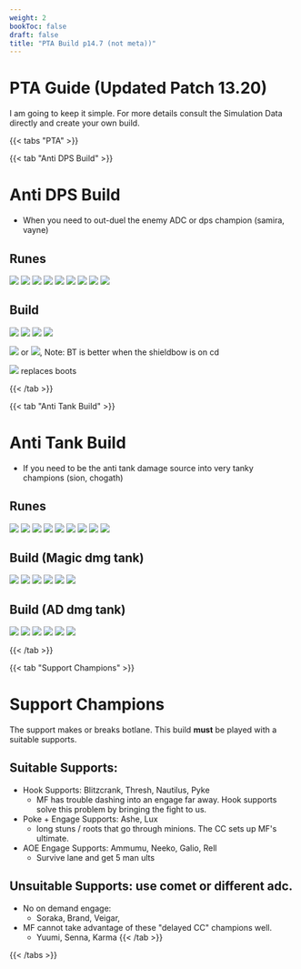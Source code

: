 ```yaml
---
weight: 2
bookToc: false
draft: false
title: "PTA Build p14.7 (not meta))"
---
```


# PTA Guide (Updated Patch 13.20)
I am going to keep it simple. For more details consult the Simulation Data directly and create your own build.



{{< tabs "PTA" >}}



{{< tab "Anti DPS Build" >}} 

# Anti DPS Build
- When you need to out-duel the enemy ADC or dps champion (samira, vayne)


## Runes
![](/Styles/Precision/PressTheAttack/PressTheAttack.png)
![](/Styles/Precision/Overheal.png)
![](/Styles/Precision/LegendAlacrity/LegendAlacrity.png)
![](/Styles/Precision/CoupDeGrace/CoupDeGrace.png)
![](/Styles/Sorcery/AbsoluteFocus/AbsoluteFocus.png)
![](/Styles/Sorcery/GatheringStorm/GatheringStorm.png)
![](/StatMods/StatModsAttackSpeedIcon.png)
![](/StatMods/StatModsAdaptiveForceIcon.png)
![](/StatMods/StatModsHealthScalingIcon.png)

## Build
![](/item/6672.png)
![](/item/3124.png)
![](/item/3153.png)
![](/item/3033.png)

![](/item/6673.png) or ![](/item/3072.png), Note: BT is better when the shieldbow is on cd

![](/item/3142.png) replaces boots

{{< /tab >}}


{{< tab "Anti Tank Build" >}} 


# Anti Tank Build
- If you need to be the anti tank damage source into very tanky champions (sion, chogath)

## Runes
![](/Styles/Precision/PressTheAttack/PressTheAttack.png)
![](/Styles/Precision/Overheal.png)
![](/Styles/Precision/LegendAlacrity/LegendAlacrity.png)
![](/Styles/Precision/CutDown/CutDown.png)
![](/Styles/Sorcery/AbsoluteFocus/AbsoluteFocus.png)
![](/Styles/Sorcery/GatheringStorm/GatheringStorm.png)
![](/StatMods/StatModsAttackSpeedIcon.png)
![](/StatMods/StatModsAdaptiveForceIcon.png)
![](/StatMods/StatModsArmorIcon.png)

## Build (Magic dmg tank)
![](/item/6672.png)
![](/item/3124.png)
![](/item/3153.png)
![](/item/3036.png)
![](/item/3091.png)
![](/item/3142.png)

## Build (AD dmg tank)
![](/item/6672.png)
![](/item/3124.png)
![](/item/3153.png)
![](/item/3036.png)
![](/item/3072.png)
![](/item/3142.png)


{{< /tab >}}


{{< tab "Support Champions" >}} 
# Support Champions
The support makes or breaks botlane. This build **must** be played with a suitable supports.

## Suitable Supports:
- Hook Supports: Blitzcrank, Thresh, Nautilus, Pyke
	- MF has trouble dashing into an engage far away. Hook supports solve this problem by bringing the fight to us. 
- Poke + Engage Supports: Ashe, Lux
	- long stuns / roots that go through minions. The CC sets up MF's ultimate. 
- AOE Engage Supports: Ammumu, Neeko, Galio, Rell
	- Survive lane and get 5 man ults

## Unsuitable Supports: use comet or different adc.
- No on demand engage:
	- Soraka, Brand, Veigar,
- MF cannot take advantage of these "delayed CC" champions well.
	- Yuumi, Senna, Karma 
{{< /tab >}}




{{< /tabs >}}

